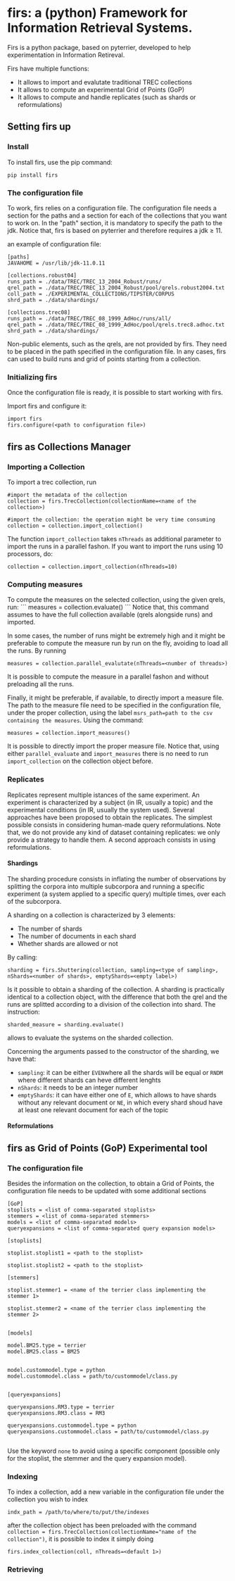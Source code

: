 
<h1>firs: a (python) Framework for Information Retrieval Systems.</h1>

Firs is a python package, based on pyterrier, developed to help experimentation in Information Retireval.

Firs have multiple functions:
<ul>
  <li> It allows to import and evalutate traditional TREC collections </li>
  <li> It allows to compute an experimental Grid of Points (GoP) </li>
  <li> It allows to compute and handle replicates (such as shards or reformulations) </li>
</ul>

<h2>Setting firs up</h2>

<h3>Install</h3>

To install firs, use the pip command:

<code>pip install firs</code>


<h3>The configuration file</h3>

To work, firs relies on a configuration file. The configuration file needs a section for the paths and a section for each of the collections that you want to work on. In the "path" section, it is mandatory to specify the path to the jdk. Notice that, firs is based on pyterrier and therefore requires a jdk ≥ 11.


an example of configuration file:
```
[paths]
JAVAHOME = /usr/lib/jdk-11.0.11

[collections.robust04]
runs_path = ./data/TREC/TREC_13_2004_Robust/runs/
qrel_path = ./data/TREC/TREC_13_2004_Robust/pool/qrels.robust2004.txt
coll_path = ./EXPERIMENTAL_COLLECTIONS/TIPSTER/CORPUS
shrd_path = ./data/shardings/

[collections.trec08]
runs_path = ./data/TREC/TREC_08_1999_AdHoc/runs/all/
qrel_path = ./data/TREC/TREC_08_1999_AdHoc/pool/qrels.trec8.adhoc.txt
shrd_path = ./data/shardings/
```

Non-public elements, such as the qrels, are not provided by firs. They need to be placed in the path specified in the configuration file. In any cases, firs can used to build runs and grid of points starting from a collection. 

<h3>Initializing firs</h3>
Once the configuration file is ready, it is possible to start working with firs.

Import firs and configure it:
```
import firs
firs.configure(<path to configuration file>)
```

<h2>firs as Collections Manager</h2>

<h3>Importing a Collection</h3>

To import a trec collection,  run

```
#import the metadata of the collection
collection = firs.TrecCollection(collectionName=<name of the collection>)

#import the collection: the operation might be very time consuming
collection = collection.import_collection()
```

The function ```import_collection``` takes ```nThreads``` as additional parameter to import the runs in a parallel fashon. If you want to import the runs using 10 processors, do:

```
collection = collection.import_collection(nThreads=10)
```


<h3>Computing measures</h3>
To compute the measures on the selected collection, using the given qrels, run:
```
measures = collection.evaluate()
```
Notice that, this command assumes to have the full collection available (qrels alongside runs) and imported.

In some cases, the number of runs might be extremely high and it might be preferable to compute the measure run by run on the fly, avoiding to load all the runs. 
By running

```
measures = collection.parallel_evalutate(nThreads=<number of threads>)
```
It is possible to compute the measure in a parallel fashon and without preloading all the runs. 

Finally, it might be preferable, if available, to directly import a measure file. The path to the measure file need to be specified in the configuration file, under the proper collection, using the label ```msrs_path=path to the csv containing the measures```.
Using the command:

```
measures = collection.import_measures()
```
It is possible to directly import the proper measure file.
Notice that, using either ```parallel_evaluate``` and ```import_measures``` there is no need to run ```import_collection``` on the collection object before.

<h3>Replicates</h3>

Replicates represent multiple istances of the same experiment. An experiment is characterized by a subject (in IR, usually a topic) and the experimental conditions (in IR, usually the system used). Several approaches have been proposed to obtain the replicates. The simplest possible consists in considering human-made query reformulations. Note that, we do not provide any kind of dataset containing replicates: we only provide a strategy to handle them. A second approach consists in using reformulations. 

<h4>Shardings</h4>

The sharding procedure consists in inflating the number of observations by splitting the corpora into multiple subcorpora and running a specific experiment (a system applied to a specific query) multiple times, over each of the subcorpora.

A sharding on a collection is characterized by 3 elements:
<ul>
  <li>The number of shards</li>
  <li>The number of documents in each shard</li>
  <li>Whether shards are allowed or not</li>
</ul>

By calling:
```
sharding = firs.Shuttering(collection, sampling=<type of sampling>, nShards=<number of shards>, emptyShards=<empty label>)
```

Is it possible to obtain a sharding of the collection. A sharding is practically identical to a collection object, with the difference that both the qrel and the runs are splitted according to a division of the collection into shard.
The instruction:
```
sharded_measure = sharding.evaluate()
```
allows to evaluate the systems on the sharded collection.

Concerning the arguments passed to the constructor of the sharding, we have that:
<ul>
  <li><code>sampling</code>: it can be either <code>EVEN</code>where all the shards will be equal or <code>RNDM</code> where different shards can heve different lenghts</li>
  <li><code>nShards</code>: it needs to be an integer number</li>
  <li><code>emptyShards</code>: it can have either one of <code>E</code>, which allows to have shards without any relevant document or <code>NE</code>, in which every shard shoud have at least one relevant document for each of the topic</li>
</ul>

<h4>Reformulations</h4>


<h2> firs as Grid of Points (GoP) Experimental tool </h2>

<h3>The configuration file</h3>
Besides the information on the collection, to obtain a Grid of Points, the configuration file needs to be updated with some additional sections

```
[GoP]
stoplists = <list of comma-separated stoplists>
stemmers = <list of comma-separated stemmers>
models = <list of comma-separated models>
queryexpansions = <list of comma-separated query expansion models>

[stoplists]

stoplist.stoplist1 = <path to the stoplist>

stoplist.stoplist2 = <path to the stoplist>

[stemmers]

stoplist.stemmer1 = <name of the terrier class implementing the stemmer 1>

stoplist.stemmer2 = <name of the terrier class implementing the stemmer 2>


[models]

model.BM25.type = terrier
model.BM25.class = BM25


model.custommodel.type = python
model.custommodel.class = path/to/custommodel/class.py


[queryexpansions]

queryexpansions.RM3.type = terrier
queryexpansions.RM3.class = RM3

queryexpansions.custommodel.type = python
queryexpansions.custommodel.class = path/to/custommodel/class.py


```
Use the keyword <code>none</code> to avoid using a specific component (possible only for the stoplist, the stemmer and the query expansion model).

<h3>Indexing</h3>

To index a collection, add a new variable in the configuration file under the collection you wish to index

```
indx_path = /path/to/where/to/put/the/indexes
```

after the collection object has been preloaded with the command <code>collection = firs.TrecCollection(collectionName="name of the collection")</code>, it is possible to index it simply doing
  
```
firs.index_collection(coll, nThreads=<default 1>)
``` 

<h3>Retrieving</h3>
